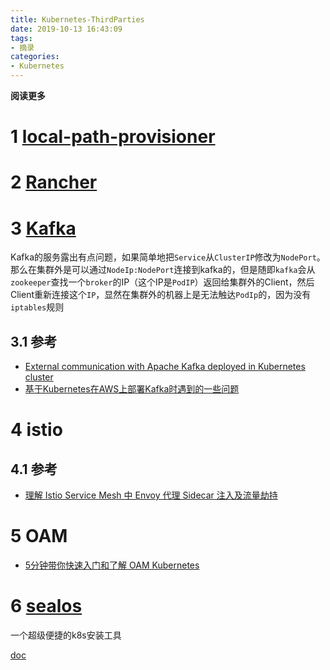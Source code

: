 ```yaml
---
title: Kubernetes-ThirdParties
date: 2019-10-13 16:43:09
tags: 
- 摘录
categories: 
- Kubernetes
---
```


**阅读更多**

<!--more-->

# 1 [local-path-provisioner](https://github.com/rancher/local-path-provisioner)

# 2 [Rancher](https://github.com/rancher/rancher)

# 3 [Kafka](https://github.com/helm/charts/tree/master/incubator/kafka)

Kafka的服务露出有点问题，如果简单地把`Service`从`ClusterIP`修改为`NodePort`。那么在集群外是可以通过`NodeIp:NodePort`连接到kafka的，但是随即`kafka`会从`zookeeper`查找一个`broker`的IP（这个IP是`PodIP`）返回给集群外的Client，然后Client重新连接这个`IP`，显然在集群外的机器上是无法触达`PodIp`的，因为没有`iptables`规则

## 3.1 参考

* [External communication with Apache Kafka deployed in Kubernetes cluster](https://argus-sec.com/external-communication-with-apache-kafka-deployed-in-kubernetes-cluster/)
* [基于Kubernetes在AWS上部署Kafka时遇到的一些问题](https://www.bbsmax.com/A/gAJGn9ZzZR/)

# 4 istio

## 4.1 参考

* [理解 Istio Service Mesh 中 Envoy 代理 Sidecar 注入及流量劫持](https://jimmysong.io/posts/envoy-sidecar-injection-in-istio-service-mesh-deep-dive/?from=groupmessage&isappinstalled=0)

# 5 OAM

* [5分钟带你快速入门和了解 OAM Kubernetes](https://www.cnblogs.com/ants/p/13300407.html)

# 6 [sealos](https://github.com/labring/sealos)

一个超级便捷的k8s安装工具

[doc](https://www.sealyun.com/instructions/1st)

